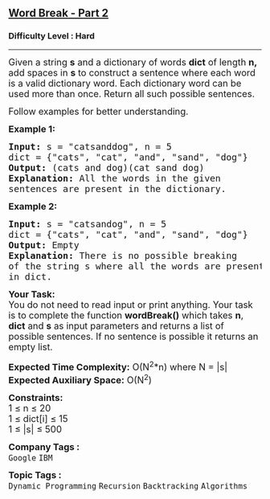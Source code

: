 <h2><a href="https://www.geeksforgeeks.org/problems/word-break-part-23249/1?page=4&difficulty=Hard&sortBy=submissions">Word Break - Part 2</a></h2><h3>Difficulty Level : Hard</h3><hr><div class="problems_problem_content__Xm_eO"><p><span style="font-size:18px">Given a string <strong>s</strong> and a dictionary of words <strong>dict</strong> of length <strong>n</strong><strong>,</strong> add spaces in <strong>s</strong> to construct a sentence where each word is a valid dictionary word. Each dictionary word can be used more than once. Return all such possible sentences.</span></p>

<p><span style="font-size:18px">Follow examples for better understanding.</span></p>

<p><strong><span style="font-size:18px">Example 1:</span></strong></p>

<pre><span style="font-size:18px"><strong>Input:</strong> s = "catsanddog", n = 5 
dict = {"cats", "cat", "and", "sand", "dog"}
<strong>Output:</strong> (cats and dog)(cat sand dog)
<strong>Explanation:</strong> All the words in the given 
sentences are present in the dictionary.</span></pre>

<p><strong><span style="font-size:18px">Example 2:</span></strong></p>

<pre><span style="font-size:18px"><strong>Input:</strong> s = "catsandog", n = 5
dict = {"cats", "cat", "and", "sand", "dog"}
<strong>Output:</strong> Empty
<strong>Explanation:</strong> There is no possible breaking 
of the string s where all the words are present 
in dict.</span></pre>

<p><span style="font-size:18px"><strong>Your Task:</strong><br>
You do not need to read input or print anything. Your task is to complete the function <strong>wordBreak()</strong> which takes <strong>n</strong>, <strong>dict</strong> and <strong>s</strong> as input parameters and returns a list of possible sentences. If no sentence is possible it returns an empty list.</span></p>

<p><span style="font-size:18px"><strong>Expected Time Complexity:</strong> O(N<sup>2</sup>*n) where N = |s|<br>
<strong>Expected Auxiliary Space:</strong> O(N<sup>2</sup>)</span></p>

<p><span style="font-size:18px"><strong>Constraints:</strong><br>
1 ≤ n ≤ 20<br>
1 ≤ dict[i] ≤ 15<br>
1 ≤ |s| ≤ 500&nbsp;</span></p>
</div><p><span style=font-size:18px><strong>Company Tags : </strong><br><code>Google</code>&nbsp;<code>IBM</code>&nbsp;<br><p><span style=font-size:18px><strong>Topic Tags : </strong><br><code>Dynamic Programming</code>&nbsp;<code>Recursion</code>&nbsp;<code>Backtracking</code>&nbsp;<code>Algorithms</code>&nbsp;